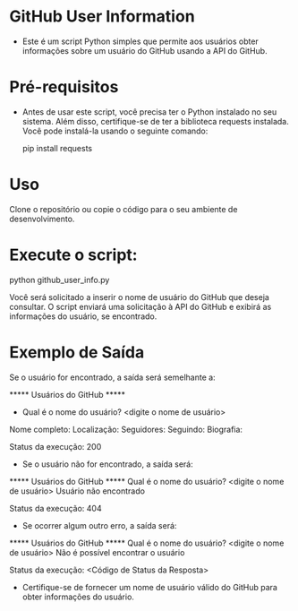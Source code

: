 # GitHub User Information
- Este é um script Python simples que permite aos usuários obter informações sobre um usuário do GitHub usando a API do GitHub.

# Pré-requisitos
- Antes de usar este script, você precisa ter o Python instalado no seu sistema. Além disso, certifique-se de ter a biblioteca requests instalada. Você pode instalá-la usando o seguinte comando:

  pip install requests

# Uso
Clone o repositório ou copie o código para o seu ambiente de desenvolvimento.

# Execute o script:
  python github_user_info.py

Você será solicitado a inserir o nome de usuário do GitHub que deseja consultar.
O script enviará uma solicitação à API do GitHub e exibirá as informações do usuário, se encontrado.

# Exemplo de Saída
Se o usuário for encontrado, a saída será semelhante a:

***** Usuários do GitHub *****
- Qual é o nome do usuário? <digite o nome de usuário>
<username>
Nome completo: <Nome Completo>
Localização: <Localização>
Seguidores: <Número de Seguidores>
Seguindo: <Número de Seguindo>
Biografia: <Biografia>

Status da execução: 200

- Se o usuário não for encontrado, a saída será:

***** Usuários do GitHub *****
Qual é o nome do usuário? <digite o nome de usuário>
<username>
Usuário não encontrado

Status da execução: 404

- Se ocorrer algum outro erro, a saída será:

***** Usuários do GitHub *****
Qual é o nome do usuário? <digite o nome de usuário>
<username>
Não é possível encontrar o usuário

Status da execução: <Código de Status da Resposta>

- Certifique-se de fornecer um nome de usuário válido do GitHub para obter informações do usuário.
